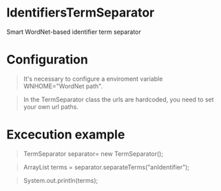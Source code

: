 # IdentifiersTermSeparator
Smart WordNet-based identifier term separator 

# Configuration
>It's necessary to configure a enviroment variable WNHOME="WordNet path".

>In the TermSeparator class the urls are hardcoded, you need to set your own url paths.

# Excecution example
> TermSeparator separator= new TermSeparator();

> ArrayList<String> terms = separator.separateTerms("anIdentifier");

> System.out.println(terms);
